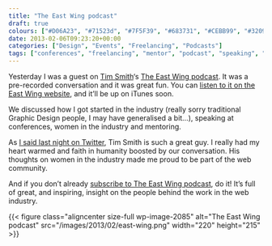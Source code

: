 ```yaml
---
title: "The East Wing podcast"
draft: true
colours: ["#D06A23", "#71523d", "#7F5F39", "#683731", "#CEBB99", "#320904", "#ffffff"]
date: 2013-02-06T09:23:20+00:00
categories: ["Design", "Events", "Freelancing", "Podcasts"]
tags: ["conferences", "freelancing", "mentor", "podcast", "speaking", "The East Wing", "women"]
---
```


Yesterday I was a guest on [Tim Smith](http://twitter.com/ttimsmith)‘s [The East Wing podcast](http://theeastwing.net/). It was a pre-recorded conversation and it was great fun. You can [listen to it on the East Wing website](http://theeastwing.net/episodes/laura-kalbag), and it’ll be up on iTunes soon.

We discussed how I got started in the industry (really sorry traditional Graphic Design people, I may have generalised a bit…), speaking at conferences, women in the industry and mentoring.

As [I said last night on Twitter](https://twitter.com/laurakalbag/status/298862630506991616), Tim Smith is such a great guy. I really had my heart warmed and faith in humanity boosted by our conversation. His thoughts on women in the industry made me proud to be part of the web community.

And if you don’t already [subscribe to The East Wing podcast](https://itunes.apple.com/gb/podcast/the-east-wing/id503801143?mt=2), do it! It’s full of great, and inspiring, insight on the people behind the work in the web industry.

{{< figure class="aligncenter size-full wp-image-2085" alt="The East Wing podcast" src="/images/2013/02/east-wing.png" width="220" height="215" >}}

	